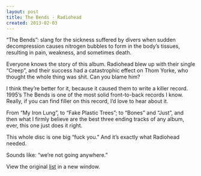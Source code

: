 ```yaml
---
layout: post
title: The Bends - Radiohead
created: 2013-02-03
---
```


“The Bends”: slang for the sickness suffered by divers when sudden
decompression causes nitrogen bubbles to form in the body’s tissues,
resulting in pain, weakness, and sometimes death.

Everyone knows the story of this album. Radiohead blew up with their
single “Creep”, and their success had a catastrophic effect on Thom
Yorke, who thought the whole thing was shit. Can you blame him?

I think they’re better for it, because it caused them to write a killer
record. 1995’s The Bends is one of the most solid front-to-back records
I know. Really, if you can find filler on this record, I’d love to hear
about it.

From “My Iron Lung”, to “Fake Plastic Trees”; to “Bones” and “Just”, and
then what I firmly believe are the best three ending tracks of any
album, ever, this one just does it right.

This whole disc is one big “fuck you.” And it’s exactly what Radiohead
needed.

Sounds like: “we’re not going anywhere.”

View the original
[list](https://docs.google.com/spreadsheet/pub?key=0ArDppihwaWa6dFdaeV9pOXNTeERqbWVFTFp5bWFuNmc&output=html) in a
new window.

